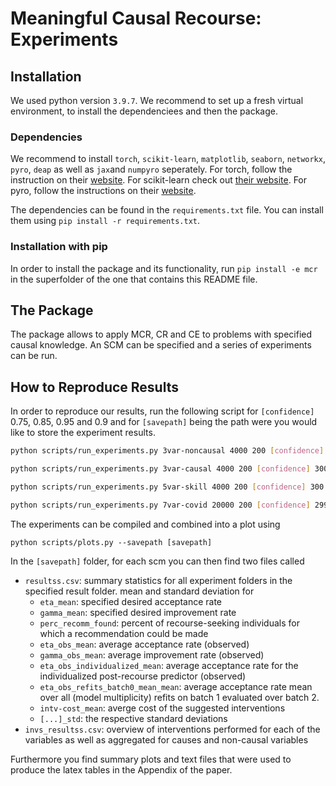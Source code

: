 # Meaningful Causal Recourse: Experiments


## Installation

We used python version ``3.9.7``. We recommend to set up a fresh virtual environment, to install the dependenciees and then the package.

### Dependencies

We recommend to install ``torch``, ``scikit-learn``, ``matplotlib``, ``seaborn``,  ``networkx``, ``pyro``, ``deap`` as well as ``jax``and ``numpyro`` seperately.
For torch, follow the instruction on their [website](https://pytorch.org/get-started/locally/).
For scikit-learn check out [their website](https://scikit-learn.org/stable/install.html).
For pyro, follow the instructions on their [website](https://docs.pyro.ai/en/0.3.1/installation.html).

The dependencies can be found in the `requirements.txt` file.
You can install them using ``pip install -r requirements.txt``.

### Installation with pip

In order to install the package and its functionality, run ``pip install -e mcr`` in the superfolder of the one that contains this README file.

## The Package

The package allows to apply MCR, CR and CE to problems with specified causal knowledge.
An SCM can be specified and a series of experiments can be run.

## How to Reproduce Results

In order to reproduce our results, run the following script for ``[confidence]`` 0.75, 0.85, 0.95 and 0.9 and for ```[savepath]``` being the path were you would like to store the experiment results.

```bash
python scripts/run_experiments.py 3var-noncausal 4000 200 [confidence] 300 [savepath]/3var-nc/ 3 --NGEN 600 --POP_SIZE 300 --n_digits 1 --nr_refits 5 --predict_individualized True

python scripts/run_experiments.py 3var-causal 4000 200 [confidence] 300 [savepath]/3var-c/ 3 --NGEN 600 --POP_SIZE 300 --n_digits 1 --nr_refits 5 --predict_individualized True

python scripts/run_experiments.py 5var-skill 4000 200 [confidence] 300 [savepath]/5var-skill/ 3 --NGEN 1000 --POP_SIZE 500 --n_digits 0 --nr_refits 5 --predict_individualized True --model_type rf

python scripts/run_experiments.py 7var-covid 20000 200 [confidence] 2999 [savepath]/7var-covid/ 3 --NGEN 700 --POP_SIZE 300 --n_digits 1 --nr_refits 5 --predict_individualized True --model_type rf
```

The experiments can be compiled and combined into a plot using 

```
python scripts/plots.py --savepath [savepath]
```

In the ``[savepath]`` folder, for each scm you can then find two files called

- ``resultss.csv``: summary statistics for all experiment folders in the specified result folder. mean and standard deviation for
  - `eta_mean`: specified desired acceptance rate
  - `gamma_mean`: specified desired improvement rate
  - `perc_recomm_found`: percent of recourse-seeking individuals for which a recommendation could be made
  - `eta_obs_mean`: average acceptance rate (observed)
  - `gamma_obs_mean`: average improvement rate (observed)
  - `eta_obs_individualized_mean`: average acceptance rate for the individualized post-recourse predictor (observed)
  - `eta_obs_refits_batch0_mean_mean`: average acceptance rate mean over all (model multiplicity) refits on batch 1 evaluated over batch 2. 
  - `intv-cost_mean`: averge cost of the suggested interventions
  - `[...]_std`: the respective standard deviations
- ``invs_resultss.csv``: overview of interventions performed for each of the variables as well as aggregated for causes and non-causal variables

Furthermore you find summary plots and text files that were used to produce the latex tables in the Appendix of the paper.
